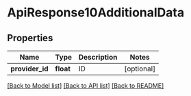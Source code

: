# ApiResponse10AdditionalData

## Properties
Name | Type | Description | Notes
------------ | ------------- | ------------- | -------------
**provider_id** | **float** | ID | [optional] 

[[Back to Model list]](../README.md#documentation-for-models) [[Back to API list]](../README.md#documentation-for-api-endpoints) [[Back to README]](../README.md)


